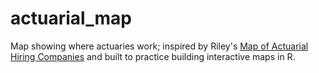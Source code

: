 # actuarial_map

Map showing where actuaries work; inspired by Riley's [Map of Actuarial Hiring Companies](http://www.actuarialoutpost.com/actuarial_discussion_forum/showthread.php?t=272456) and built to practice building interactive maps in R.
